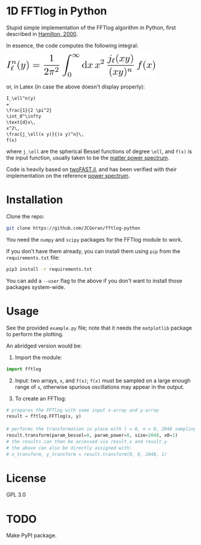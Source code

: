 # 1D FFTlog in Python

Stupid simple implementation of the FFTlog algorithm in Python, first described in [Hamilton, 2000][hamilton].

In essence, the code computes the following integral:

<img src="_resources/23a55c1773d9458494b0a6e2d1346091.png" width=400/>

or, in Latex (in case the above doesn't display properly):

```plaintext
I_\ell^n(y)
=
\frac{1}{2 \pi^2}
\int_0^\infty
\text{d}x\,
x^2\,
\frac{j_\ell(x y)}{(x y)^n}\,
f(x)
```

where `j_\ell` are the spherical Bessel functions of degree `\ell`, and `f(x)` is the input function, usually taken to be the [matter power spectrum][power-spectrum].

Code is heavily based on [twoFAST.jl][twofast-repo], and has been verified with their implementation on the reference [power spectrum][twofast-data].

# Installation

Clone the repo:

```bash
git clone https://github.com/JCGoran/fftlog-python
```

You need the `numpy` and `scipy` packages for the FFTlog module to work.

If you don't have them already, you can install them using `pip` from the `requirements.txt` file:

```bash
pip3 install -r requirements.txt
```

You can add a `--user` flag to the above if you don't want to install those packages system-wide.

# Usage

See the provided `example.py` file; note that it needs the `matplotlib` package to perform the plotting.

An abridged version would be:

1. Import the module:

```python
import fftlog
```

2. Input: two arrays, `x`, and `f(x)`; `f(x)` must be sampled on a large enough range of `x`, otherwise spurious oscillations may appear in the output.

3. To create an FFTlog:

```python
# prepares the FFTlog with some input x-array and y-array
result = fftlog.FFTlog(x, y)

# performs the transformation in place with l = 0, n = 0, 2048 sampling points, and min(output x-array) = 1
result.transform(param_bessel=0, param_power=0, size=2048, x0=1)
# the results can then be accessed via result.x and result.y
# the above can also be directly assigned with:
# x_transform, y_transform = result.transform(0, 0, 2048, 1)
```

# License

GPL 3.0

# TODO

Make PyPI package.

[hamilton]: https://arxiv.org/abs/astro-ph/9905191
[twofast-repo]: https://github.com/hsgg/twoFAST.jl
[power-spectrum]: https://en.wikipedia.org/wiki/Matter_power_spectrum
[twofast-data]: https://github.com/hsgg/TwoFAST.jl/blob/master/test/data/planck_base_plikHM_TTTEEE_lowTEB_lensing_post_BAO_H070p6_JLA_matterpower.dat
